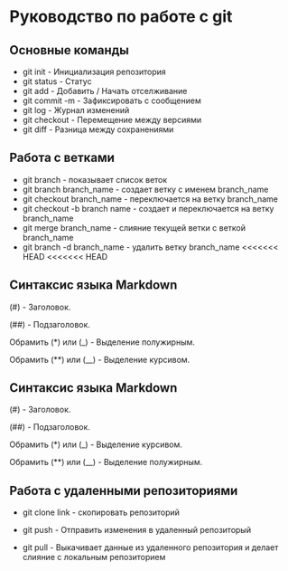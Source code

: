 # Руководство по работе с git
## Основные команды
* git init - Инициализация репозитория
* git status - Статус
* git add - Добавить / Начать отселживание
* git commit -m - Зафиксировать с сообщением
* git log - Журнал изменений
* git checkout - Перемещение между версиями
* git diff - Разница между сохранениями
## Работа с ветками
* git branch - показывает список веток
* git branch branch_name - создает ветку с именем branch_name
* git checkout branch_name - переключается на ветку branch_name
* git checkout -b branch name - создает и переключается на ветку branch_name
* git merge branch_name - слияние текущей ветки с веткой branch_name
* git branch -d branch_name - удалить ветку branch_name
<<<<<<< HEAD
<<<<<<< HEAD
## Синтаксис языка Markdown
(#) - Заголовок.

(##) - Подзаголовок.

Обрамить (*) или (_) - Выделение полужирным.

Обрамить (**) или (__) - Выделение курсивом.

## Синтаксис языка Markdown
(#) - Заголовок.

(##) - Подзаголовок.

Обрамить (*) или (_) - Выделение курсивом.

Обрамить (**) или (__) - Выделение полужирным.

## Работа с удаленными репозиториями

* git clone link - скопировать репозиторий

* git push - Отправить изменения в удаленный репозиторый

* git pull - Выкачивает данные из удаленного репозитория и делает слияние с локальным репозиторием

